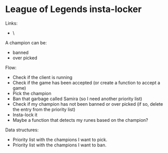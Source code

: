 # League of Legends insta-locker

Links:
* \

A champion can be:
* banned
* over picked

Flow:
* Check if the client is running
* Check if the game has been accepted (or create a function to accept a game)
* Pick the champion
* Ban that garbage called Samira (so I need another priority list)
* Check if my champion has not been banned or over picked (if so, delete the entry from the priority list)
* Insta-lock it
* Maybe a function that detects my runes based on the champion?
  
Data structures:
* Priority list with the champions I want to pick.
* Priority list with the champions I want to ban.
